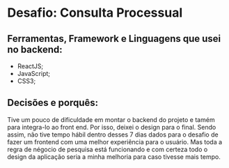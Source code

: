 # Desafio: Consulta Processual

## Ferramentas, Framework e Linguagens que usei no backend:
- ReactJS;
- JavaScript;
- CSS3;

## Decisões e porquês: 

Tive um pouco de dificuldade em montar o backend do projeto e tamém para integra-lo ao front end. Por isso, deixei o design para o final. Sendo assim, não tive tempo hábil dentro desses 7 dias dados para o desafio de fazer um frontend com uma melhor experiência para o usuário. Mas toda a regra de négocio de pesquisa está funcionando e com certeza todo o design da aplicação seria a minha melhoria para caso tivesse mais tempo.
